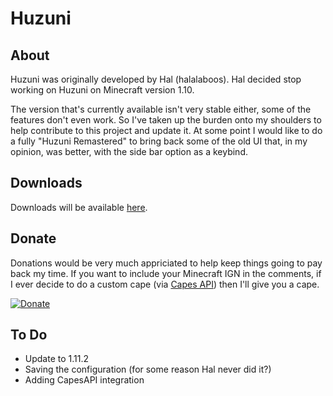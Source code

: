 # Huzuni
## About
Huzuni was originally developed by Hal (halalaboos). Hal decided stop working on Huzuni on Minecraft version 1.10. 

The version that's currently available isn't very stable either, some of the features don't even work. So I've taken up the burden onto my shoulders to help contribute to this project and update it. At some point I would like to do a fully "Huzuni Remastered" to bring back some of the old UI that, in my opinion, was better, with the side bar option as a keybind.

## Downloads
Downloads will be available [here](https://github.com/MatthewSH/minecraft-Huzuni/releases).

## Donate
Donations would be very much appriciated to help keep things going to pay back my time. If you want to include your Minecraft IGN in the comments, if I ever decide to do a custom cape (via [Capes API](http://capesapic.com)) then I'll give you a cape.

[![Donate](http://i.imgur.com/CaOID2S.png)](https://ko-fi.com/636QU7F12V5F)


## To Do
- Update to 1.11.2
- Saving the configuration (for some reason Hal never did it?)
- Adding CapesAPI integration